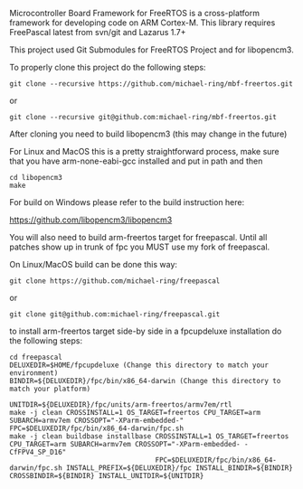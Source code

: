 Microcontroller Board Framework for FreeRTOS is a cross-platform framework for developing code on ARM Cortex-M.
This library requires FreePascal latest from svn/git and Lazarus 1.7+

This project used Git Submodules for FreeRTOS Project and for libopencm3.

To properly clone this project do the following steps:

    git clone --recursive https://github.com/michael-ring/mbf-freertos.git

or

    git clone --recursive git@github.com:michael-ring/mbf-freertos.git

After cloning you need to build libopencm3 (this may change in the future)

For Linux and MacOS this is a pretty straightforward process, make sure that you have arm-none-eabi-gcc installed and put in path and then

    cd libopencm3
    make

For build on Windows please refer to the build instruction here:

https://github.com/libopencm3/libopencm3

You will also need to build arm-freertos target for freepascal. Until all patches show up in trunk of fpc you MUST use my fork of freepascal.

On Linux/MacOS build can be done this way:

    git clone https://github.com/michael-ring/freepascal

or

    git clone git@github.com:michael-ring/freepascal.git

to install arm-freertos target side-by side in a fpcupdeluxe installation do the following steps:

    cd freepascal
    DELUXEDIR=$HOME/fpcupdeluxe (Change this directory to match your environment)
    BINDIR=${DELUXEDIR}/fpc/bin/x86_64-darwin (Change this directory to match your platform)

    UNITDIR=${DELUXEDIR}/fpc/units/arm-freertos/armv7em/rtl
    make -j clean CROSSINSTALL=1 OS_TARGET=freertos CPU_TARGET=arm SUBARCH=armv7em CROSSOPT="-XParm-embedded-" FPC=$DELUXEDIR/fpc/bin/x86_64-darwin/fpc.sh
    make -j clean buildbase installbase CROSSINSTALL=1 OS_TARGET=freertos CPU_TARGET=arm SUBARCH=armv7em CROSSOPT="-XParm-embedded- -CfFPV4_SP_D16" 
                                        FPC=$DELUXEDIR/fpc/bin/x86_64-darwin/fpc.sh INSTALL_PREFIX=${DELUXEDIR}/fpc INSTALL_BINDIR=${BINDIR} CROSSBINDIR=${BINDIR} INSTALL_UNITDIR=${UNITDIR}

